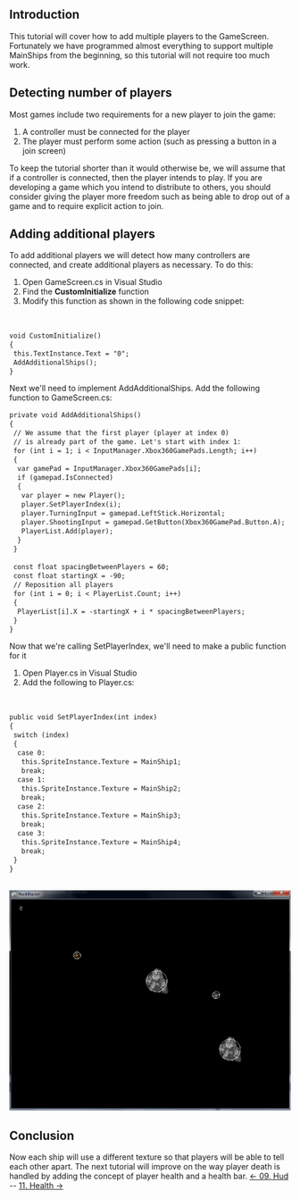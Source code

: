 ## Introduction

This tutorial will cover how to add multiple players to the GameScreen. Fortunately we have programmed almost everything to support multiple MainShips from the beginning, so this tutorial will not require too much work.

## Detecting number of players

Most games include two requirements for a new player to join the game:

1.  A controller must be connected for the player
2.  The player must perform some action (such as pressing a button in a join screen)

To keep the tutorial shorter than it would otherwise be, we will assume that if a controller is connected, then the player intends to play. If you are developing a game which you intend to distribute to others, you should consider giving the player more freedom such as being able to drop out of a game and to require explicit action to join.

## Adding additional players

To add additional players we will detect how many controllers are connected, and create additional players as necessary. To do this:

1.  Open GameScreen.cs in Visual Studio
2.  Find the **CustomInitialize** function
3.  Modify this function as shown in the following code snippet:

&nbsp;

    void CustomInitialize()
    {
     this.TextInstance.Text = "0";
     AddAdditionalShips();
    }

Next we'll need to implement AddAdditionalShips. Add the following function to GameScreen.cs:

    private void AddAdditionalShips()
    {
     // We assume that the first player (player at index 0) 
     // is already part of the game. Let's start with index 1:
     for (int i = 1; i < InputManager.Xbox360GamePads.Length; i++)
     {
      var gamePad = InputManager.Xbox360GamePads[i];
      if (gamepad.IsConnected)
      {
       var player = new Player();
       player.SetPlayerIndex(i);
       player.TurningInput = gamepad.LeftStick.Horizontal;
       player.ShootingInput = gamepad.GetButton(Xbox360GamePad.Button.A);
       PlayerList.Add(player);
      }
     }

     const float spacingBetweenPlayers = 60;
     const float startingX = -90;
     // Reposition all players
     for (int i = 0; i < PlayerList.Count; i++)
     {
      PlayerList[i].X = -startingX + i * spacingBetweenPlayers;
     }
    }

Now that we're calling SetPlayerIndex, we'll need to make a public function for it

1.  Open Player.cs in Visual Studio
2.  Add the following to Player.cs:

&nbsp;

    public void SetPlayerIndex(int index)
    {
     switch (index)
     {
      case 0:
       this.SpriteInstance.Texture = MainShip1;
       break;
      case 1:
       this.SpriteInstance.Texture = MainShip2;
       break;
      case 2:
       this.SpriteInstance.Texture = MainShip3;
       break;
      case 3:
       this.SpriteInstance.Texture = MainShip4;
       break;
     }
    }

  ![RockBlasterDifferentShipTextures.png](/media/migrated_media-RockBlasterDifferentShipTextures.png)

## Conclusion

Now each ship will use a different texture so that players will be able to tell each other apart. The next tutorial will improve on the way player death is handled by adding the concept of player health and a health bar. [\<- 09. Hud](/documentation/tutorials/rock-blaster/tutorials-rock-blaster-hud.md "Tutorials:Rock Blaster:Hud") -- [11. Health -\>](/documentation/tutorials/rock-blaster/tutorials-rock-blaster-health.md "Tutorials:Rock Blaster:Health")
